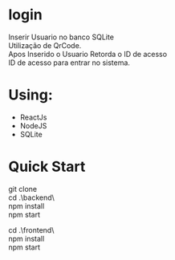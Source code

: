 # login

Inserir Usuario no banco SQLite <br>
Utilização de QrCode.<br>
Apos Inserido o Usuario Retorda o ID de acesso<br>
ID de acesso para entrar no sistema.<br>

# Using:
   - ReactJs
   - NodeJS
   - SQLite
   

# Quick Start 

git clone <br>
cd .\backend\ <br>
npm install <br>
npm start<br>

cd .\frontend\ <br>
npm install <br>
npm start<br>

